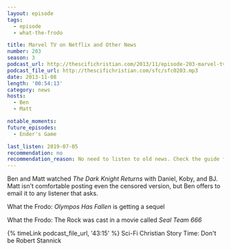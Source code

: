 ```yaml
---
layout: episode
tags:
  - episode
  - what-the-frodo

title: Marvel TV on Netflix and Other News
number: 203
season: 3
podcast_url: http://thescifichristian.com/2013/11/episode-203-marvel-tv-on-netflix-and-other-news/
podcast_file_url: http://thescifichristian.com/sfc/sfc0203.mp3
date: 2013-11-08
length: '00:54:13'
category: news
hosts:
  - Ben
  - Matt

notable_moments:
future_episodes:
  - Ender's Game 

last_listen: 2019-07-05
recommendation: no
recommendation_reason: No need to listen to old news. Check the guide for what's interesting in hindsight.
---
```

Ben and Matt watched <i class="work-title">The Dark Knight Returns</i> with Daniel, Koby, and BJ. Matt isn't comfortable posting even the censored version, but Ben offers to email it to any listener that asks. 

What the Frodo: <i class="work-title">Olympos Has Fallen</i> is getting a sequel

What the Frodo: The Rock was cast in a movie called <i class="work-title">Seal Team 666</i>

{% timeLink podcast_file_url, '43:15' %} Sci-Fi Christian Story Time: Don't be Robert Stannick